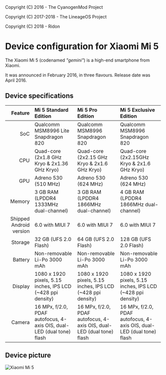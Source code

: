 Copyright (C) 2016 - The CyanogenMod Project

Copyright (C) 2017-2018 - The LineageOS Project

Copyright (C) 2018 - Ridon

Device configuration for Xiaomi Mi 5
==============

The Xiaomi Mi 5 (codenamed _"gemini"_) is a high-end smartphone from Xiaomi.

It was announced in February 2016, in three flavours. Release date was April 2016.

## Device specifications

| Feature      | Mi 5 Standard Edition                           | Mi 5 Pro Edition                                | Mi 5 Exclusive Edition                         |
| -----------: | :---------------------------------------------- | :---------------------------------------------- | :--------------------------------------------- |
| SoC          | Qualcomm MSM8996 Lite Snapdragon 820            | Qualcomm MSM8996 Snapdragon 820                 | Qualcomm MSM8996 Snapdragon 820                |
| CPU          | Quad-core (2x1.8 GHz Kryo & 2x1.36 GHz Kryo)    | Quad-core (2x2.15 GHz Kryo & 2x1.6 GHz Kryo)    | Quad-core (2x2.15GHz Kryo & 2x1.6 GHz Kryo)    |
| GPU          | Adreno 530 (510 MHz)                            | Adreno 530 (624 MHz)                            | Adreno 530 (624 MHz)                           |
| Memory       | 3 GB RAM (LPDDR4 1333MHz dual-channel)          | 3 GB RAM (LPDDR4 1866MHz dual-channel)          | 4 GB RAM (LPDDR4 1866MHz dual-channel)         |
| Shipped Android version | 6.0 with MIUI 7                      | 6.0 with MIUI 7                                 | 6.0 with MIUI 7                                |
| Storage      | 32 GB (UFS 2.0 Flash)                           | 64 GB (UFS 2.0 Flash)                           | 128 GB (UFS 2.0 Flash)                         |
| Battery      | Non-removable Li-Po 3000 mAh                    | Non-removable Li-Po 3000 mAh                    | Non-removable Li-Po 3000 mAh                   |
| Display      | 1080 x 1920 pixels, 5.15 inches, IPS LCD (~428 ppi density) | 1080 x 1920 pixels, 5.15 inches, IPS LCD (~428 ppi density) | 1080 x 1920 pixels, 5.15 inches, IPS LCD (~428 ppi density) |
| Camera       | 16 MPx, f/2.0, PDAF autofocus, 4-axis OIS, dual-LED (dual tone) flash | 16 MPx, f/2.0, PDAF autofocus, 4-axis OIS, dual-LED (dual tone) flash | 16 MPx, f/2.0, PDAF autofocus, 4-axis OIS, dual-LED (dual tone) flash |

## Device picture

![Xiaomi Mi 5](http://xiaomi-mi.com/uploads/CatalogueImage/xiaomi-mi-5-black-01_14051_1456305832.jpg "Xiaomi Mi 5 in black")

